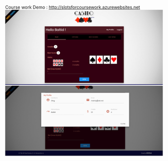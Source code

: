Course work
Demo : http://slotsforcoursework.azurewebsites.net
![Image of Main](https://github.com/happybald/SlotsForCourseWork/blob/master/screens/main.png)
![Image of LoginForm](https://github.com/happybald/SlotsForCourseWork/blob/master/screens/login.png)
